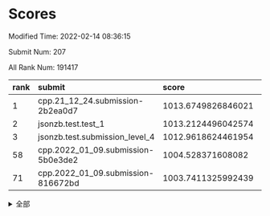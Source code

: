 # Scores

Modified Time: 2022-02-14 08:36:15

Submit Num: 207

All Rank Num: 191417

| rank |               submit               |       score        |       sigma        | pk_num |
| :--- | :--------------------------------- | :----------------- | :----------------- | :----- |
| 1    | cpp.21_12_24.submission-2b2ea0d7   | 1013.6749826846021 | 0.8155740513791623 | 3693   |
| 2    | jsonzb.test.test_1                 | 1013.2124496042574 | 0.8181078360384587 | 3697   |
| 3    | jsonzb.test.submission_level_4     | 1012.9618624461954 | 0.8319205135500333 | 3700   |
| 58   | cpp.2022_01_09.submission-5b0e3de2 | 1004.528371608082  | 0.7245417014253189 | 3697   |
| 71   | cpp.2022_01_09.submission-816672bd | 1003.7411325992439 | 0.7019069543305912 | 3699   |


<details>
<summary>全部</summary>

| rank |                 submit                 |       score        |       sigma        | pk_num |
| :--- | :------------------------------------- | :----------------- | :----------------- | :----- |
| 1    | cpp.21_12_24.submission-2b2ea0d7       | 1013.6749826846021 | 0.8155740513791623 | 3693   |
| 2    | jsonzb.test.test_1                     | 1013.2124496042574 | 0.8181078360384587 | 3697   |
| 3    | jsonzb.test.submission_level_4         | 1012.9618624461954 | 0.8319205135500333 | 3700   |
| 4    | gobigger.level_3.submission_level_3_29 | 1012.0290492412754 | 0.7925066027477248 | 3696   |
| 5    | gobigger.level_3.submission_level_3_10 | 1011.9357363022644 | 0.7900640299665765 | 3701   |
| 6    | gobigger.level_3.submission_level_3_2  | 1011.9287392129062 | 0.8035864582693768 | 3701   |
| 7    | gobigger.level_3.submission_level_3_38 | 1011.5203012826723 | 0.8013182404718567 | 3701   |
| 8    | gobigger.level_3.submission_level_3_14 | 1011.4502932610765 | 0.7911916370806508 | 3698   |
| 9    | gobigger.level_3.submission_level_3_30 | 1011.1690137870677 | 0.7672888591142081 | 3699   |
| 10   | gobigger.level_3.submission_level_3_40 | 1010.872253585296  | 0.772853905766577  | 3699   |
| 11   | gobigger.level_3.submission_level_3_23 | 1010.7894505855589 | 0.7667872426769616 | 3697   |
| 12   | gobigger.level_3.submission_level_3_24 | 1010.750799168009  | 0.7597841159757645 | 3700   |
| 13   | gobigger.level_3.submission_level_3_7  | 1010.650702142637  | 0.7692458670370623 | 3698   |
| 14   | gobigger.level_3.submission_level_3_11 | 1010.4597043646248 | 0.7579563764464153 | 3699   |
| 15   | gobigger.level_3.submission_level_3_16 | 1010.4124481828612 | 0.764078147134118  | 3699   |
| 16   | gobigger.level_3.submission_level_3_31 | 1010.3879460334854 | 0.7646660054775829 | 3700   |
| 17   | gobigger.level_3.submission_level_3_12 | 1010.3542176539075 | 0.7541736380750582 | 3699   |
| 18   | gobigger.level_3.submission_level_3_4  | 1010.303119635275  | 0.7938546087975699 | 3701   |
| 19   | gobigger.level_3.submission_level_3_3  | 1010.2394240922425 | 0.7476994874846318 | 3696   |
| 20   | gobigger.level_3.submission_level_3_18 | 1010.1635471163946 | 0.7476077163045486 | 3694   |
| 21   | gobigger.level_3.submission_level_3_35 | 1009.9681463444941 | 0.7767920818251178 | 3694   |
| 22   | gobigger.level_3.submission_level_3_19 | 1009.8190729117797 | 0.755817930671582  | 3700   |
| 23   | gobigger.level_3.submission_level_3_28 | 1009.8039275552197 | 0.7479656151907846 | 3700   |
| 24   | gobigger.level_3.submission_level_3_34 | 1009.7765719395842 | 0.7492324476981919 | 3697   |
| 25   | gobigger.level_3.submission_level_3_20 | 1009.7741187221752 | 0.7659733230665561 | 3695   |
| 26   | gobigger.level_3.submission_level_3_1  | 1009.7429871457134 | 0.7370110041534964 | 3703   |
| 27   | gobigger.level_3.submission_level_3_27 | 1009.7316794209564 | 0.7734693545600348 | 3701   |
| 28   | gobigger.level_3.submission_level_3_6  | 1009.7143942377476 | 0.7526462716234349 | 3694   |
| 29   | gobigger.level_3.submission_level_3_13 | 1009.7108692194547 | 0.7488476293923424 | 3698   |
| 30   | gobigger.level_3.submission_level_3_32 | 1009.65759581678   | 0.7463718533126025 | 3701   |
| 31   | gobigger.level_3.submission_level_3_45 | 1009.6464204016602 | 0.7564842319410549 | 3697   |
| 32   | gobigger.level_3.submission_level_3_5  | 1009.5773862283619 | 0.761242773903997  | 3697   |
| 33   | gobigger.level_3.submission_level_3_36 | 1009.5620099772467 | 0.7657335392034208 | 3700   |
| 34   | gobigger.level_3.submission_level_3_26 | 1009.5615023486055 | 0.7605064404702679 | 3703   |
| 35   | gobigger.level_3.submission_level_3_48 | 1009.5312741613154 | 0.7320125707994696 | 3699   |
| 36   | gobigger.level_3.submission_level_3_8  | 1009.4923247450712 | 0.730012231678135  | 3698   |
| 37   | gobigger.level_3.submission_level_3_21 | 1009.4759020360067 | 0.7555890555899568 | 3700   |
| 38   | gobigger.level_3.submission_level_3_39 | 1009.4748439020725 | 0.7474366896488697 | 3699   |
| 39   | gobigger.level_3.submission_level_3_33 | 1009.4686209672387 | 0.7576150671201325 | 3698   |
| 40   | gobigger.level_3.submission_level_3_44 | 1009.3901432027702 | 0.7619395457966703 | 3701   |
| 41   | gobigger.level_3.submission_level_3_47 | 1009.3270626429321 | 0.7376361777584174 | 3700   |
| 42   | gobigger.level_3.submission_level_3_42 | 1009.3217915600529 | 0.7391148211391143 | 3696   |
| 43   | gobigger.level_3.submission_level_3_41 | 1009.2506201826025 | 0.7591881297979496 | 3699   |
| 44   | gobigger.level_3.submission_level_3_37 | 1009.1237308088928 | 0.7607818271108209 | 3698   |
| 45   | gobigger.level_3.submission_level_3_22 | 1009.0663836269681 | 0.7415667639154347 | 3698   |
| 46   | gobigger.level_3.submission_level_3_0  | 1009.0502511033538 | 0.7334279173596662 | 3698   |
| 47   | gobigger.level_3.submission_level_3_17 | 1009.0051254578608 | 0.771624543753509  | 3699   |
| 48   | gobigger.level_3.submission_level_3_15 | 1009.0009539470799 | 0.7524776298879607 | 3700   |
| 49   | gobigger.level_3.submission_level_3_25 | 1008.9426963361587 | 0.7432596523666277 | 3703   |
| 50   | gobigger.level_3.submission_level_3_46 | 1008.929174377741  | 0.7375490596439982 | 3698   |
| 51   | gobigger.level_3.submission_level_3_9  | 1008.7477528742578 | 0.7512754496007344 | 3697   |
| 52   | gobigger.level_3.submission_level_3_49 | 1008.7122519412704 | 0.7495359776342869 | 3693   |
| 53   | gobigger.level_3.submission_level_3_43 | 1008.0974556803197 | 0.7319506708997271 | 3702   |
| 54   | gobigger.level_1.submission_level_1_39 | 1005.1175170030463 | 0.7148945542674344 | 3698   |
| 55   | gobigger.level_1.submission_level_1_33 | 1004.9900111867499 | 0.7318233006979467 | 3699   |
| 56   | gobigger.level_1.submission_level_1_22 | 1004.7601936112696 | 0.7250868912104704 | 3698   |
| 57   | gobigger.level_1.submission_level_1_29 | 1004.5739805102643 | 0.7240310093512731 | 3699   |
| 58   | cpp.2022_01_09.submission-5b0e3de2     | 1004.528371608082  | 0.7245417014253189 | 3697   |
| 59   | gobigger.level_1.submission_level_1_6  | 1004.5104207327302 | 0.7356700904834873 | 3700   |
| 60   | gobigger.level_1.submission_level_1_48 | 1004.4024226461487 | 0.7189965424748179 | 3697   |
| 61   | gobigger.level_1.submission_level_1_31 | 1004.3323713558592 | 0.7163970983381136 | 3696   |
| 62   | gobigger.level_1.submission_level_1_49 | 1004.2850352501703 | 0.7284799701579573 | 3697   |
| 63   | gobigger.level_1.submission_level_1_34 | 1004.1697494456116 | 0.720622790586721  | 3702   |
| 64   | gobigger.level_1.submission_level_1_35 | 1004.0758052716151 | 0.7184699042014387 | 3696   |
| 65   | gobigger.level_1.submission_level_1_43 | 1004.0727016872139 | 0.7095440188965874 | 3704   |
| 66   | gobigger.level_1.submission_level_1_7  | 1004.0112366225159 | 0.7083344453799769 | 3697   |
| 67   | gobigger.level_1.submission_level_1_17 | 1003.9085743998411 | 0.7154369765959546 | 3702   |
| 68   | gobigger.level_1.submission_level_1_15 | 1003.8704237909275 | 0.7085621888645485 | 3698   |
| 69   | gobigger.level_1.submission_level_1_27 | 1003.7867233250715 | 0.7082090805851291 | 3697   |
| 70   | gobigger.level_1.submission_level_1_44 | 1003.7444927308287 | 0.7089210951013187 | 3701   |
| 71   | cpp.2022_01_09.submission-816672bd     | 1003.7411325992439 | 0.7019069543305912 | 3699   |
| 72   | gobigger.level_1.submission_level_1_4  | 1003.5865747948015 | 0.7200049840625311 | 3699   |
| 73   | gobigger.level_1.submission_level_1_30 | 1003.5503220909409 | 0.7071095037625365 | 3700   |
| 74   | gobigger.level_1.submission_level_1_24 | 1003.4696087710296 | 0.7105284494314072 | 3697   |
| 75   | gobigger.level_1.submission_level_1_1  | 1003.4239525272309 | 0.7216630835637593 | 3698   |
| 76   | gobigger.level_1.submission_level_1_16 | 1003.3724017288645 | 0.7203036963680681 | 3702   |
| 77   | gobigger.level_1.submission_level_1_2  | 1003.2949727387225 | 0.7119733671896    | 3696   |
| 78   | gobigger.level_1.submission_level_1_13 | 1003.2845727968615 | 0.7158646023230618 | 3701   |
| 79   | gobigger.level_1.submission_level_1_42 | 1003.1908877993764 | 0.7167925391002898 | 3701   |
| 80   | gobigger.level_1.submission_level_1_11 | 1003.1722029373232 | 0.724835674863554  | 3701   |
| 81   | gobigger.level_1.submission_level_1_45 | 1003.1069603283031 | 0.7138888918619933 | 3696   |
| 82   | gobigger.level_1.submission_level_1_3  | 1003.0087072342872 | 0.7397062689469712 | 3699   |
| 83   | gobigger.level_1.submission_level_1_23 | 1002.9371688786208 | 0.7069882855626396 | 3695   |
| 84   | gobigger.level_1.submission_level_1_20 | 1002.9042658048913 | 0.7111080089769095 | 3700   |
| 85   | gobigger.level_1.submission_level_1_36 | 1002.8836644626493 | 0.7138573439029369 | 3698   |
| 86   | gobigger.level_1.submission_level_1_37 | 1002.8555864008846 | 0.7329004872063152 | 3701   |
| 87   | gobigger.level_1.submission_level_1_10 | 1002.8367771310321 | 0.7141839228035328 | 3698   |
| 88   | gobigger.level_1.submission_level_1_40 | 1002.7665041720928 | 0.7214685487118465 | 3697   |
| 89   | gobigger.level_1.submission_level_1_21 | 1002.7554026980146 | 0.7065410673414677 | 3698   |
| 90   | gobigger.level_1.submission_level_1_5  | 1002.7108826482936 | 0.7096386365197757 | 3698   |
| 91   | gobigger.level_1.submission_level_1_14 | 1002.707059918278  | 0.715791793164026  | 3694   |
| 92   | gobigger.level_1.submission_level_1_9  | 1002.7010457830228 | 0.7174812584528366 | 3692   |
| 93   | gobigger.level_1.submission_level_1_12 | 1002.6965810476852 | 0.71372955186433   | 3696   |
| 94   | gobigger.level_1.submission_level_1_47 | 1002.6896440402198 | 0.7226214743396524 | 3698   |
| 95   | gobigger.level_1.submission_level_1_18 | 1002.5677054142237 | 0.7184144336236515 | 3705   |
| 96   | gobigger.level_1.submission_level_1_41 | 1002.5377755091348 | 0.7122720269550837 | 3700   |
| 97   | gobigger.level_1.submission_level_1_19 | 1002.5269861668082 | 0.7157601725708741 | 3697   |
| 98   | gobigger.level_1.submission_level_1_25 | 1002.4810716865649 | 0.7056860458442138 | 3697   |
| 99   | gobigger.level_1.submission_level_1_0  | 1002.4586840843288 | 0.7072327798870844 | 3701   |
| 100  | gobigger.level_1.submission_level_1_32 | 1002.3387098674228 | 0.7122988760942806 | 3697   |
| 101  | gobigger.level_1.submission_level_1_46 | 1002.2539731102553 | 0.7147778739321325 | 3697   |
| 102  | gobigger.level_1.submission_level_1_26 | 1002.2079275110308 | 0.7161841704631312 | 3703   |
| 103  | gobigger.level_1.submission_level_1_28 | 1002.0706080415055 | 0.707120808839313  | 3702   |
| 104  | gobigger.level_1.submission_level_1_8  | 1002.0667505767831 | 0.715594935527988  | 3700   |
| 105  | gobigger.level_1.submission_level_1_38 | 1001.9978382806656 | 0.7100838599871222 | 3700   |
| 106  | gobigger.random.submission_random_44   | 997.6230151566924  | 0.7093977328143012 | 3700   |
| 107  | gobigger.random.submission_random_31   | 997.0981085102337  | 0.6988723564067577 | 3701   |
| 108  | gobigger.random.submission_random_12   | 997.0561199172508  | 0.7038820465032026 | 3697   |
| 109  | gobigger.random.submission_random_6    | 996.9472841096533  | 0.7130988885103893 | 3697   |
| 110  | gobigger.random.submission_random_40   | 996.7850719227941  | 0.7055913244011774 | 3703   |
| 111  | gobigger.random.submission_random_16   | 996.5647821899933  | 0.7042493516346244 | 3700   |
| 112  | gobigger.random.submission_random_49   | 996.5488380551615  | 0.7134380208730473 | 3695   |
| 113  | gobigger.random.submission_random_36   | 996.3952303196279  | 0.7173399011490877 | 3703   |
| 114  | gobigger.random.submission_random_38   | 996.3647242486476  | 0.7128919890613312 | 3702   |
| 115  | gobigger.random.submission_random_8    | 996.3426895201578  | 0.7110398383198543 | 3699   |
| 116  | gobigger.random.submission_random_42   | 996.2886511474943  | 0.7011320190125858 | 3697   |
| 117  | gobigger.random.submission_random_39   | 996.2742949064349  | 0.7112099236050388 | 3699   |
| 118  | gobigger.random.submission_random_37   | 996.1932156819614  | 0.7103616115591342 | 3701   |
| 119  | gobigger.random.submission_random_47   | 996.1928886457891  | 0.7067006653617941 | 3698   |
| 120  | gobigger.random.submission_random_18   | 996.1732321673896  | 0.7063987396062672 | 3705   |
| 121  | gobigger.random.submission_random_41   | 996.1215132867045  | 0.7082111890808199 | 3701   |
| 122  | gobigger.random.submission_random_35   | 996.0958909504955  | 0.7119884500819906 | 3704   |
| 123  | gobigger.random.submission_random_21   | 996.0760441542166  | 0.7071816881140026 | 3695   |
| 124  | gobigger.random.submission_random_0    | 996.0670954321618  | 0.7055488987201521 | 3699   |
| 125  | gobigger.random.submission_random_23   | 995.9377400507476  | 0.7409266160755099 | 3700   |
| 126  | gobigger.random.submission_random_25   | 995.932581870153   | 0.7048160885942267 | 3703   |
| 127  | gobigger.random.submission_random_20   | 995.9137702275898  | 0.6957890989104407 | 3701   |
| 128  | gobigger.random.submission_random_27   | 995.9119688298475  | 0.7038397648570074 | 3698   |
| 129  | gobigger.random.submission_random_43   | 995.8860342975761  | 0.722558247520822  | 3701   |
| 130  | gobigger.random.submission_random_9    | 995.8477248893016  | 0.724457667749576  | 3696   |
| 131  | gobigger.random.submission_random_2    | 995.79893569294    | 0.712986660269388  | 3695   |
| 132  | gobigger.random.submission_random_7    | 995.7612228332331  | 0.7108152201202681 | 3703   |
| 133  | gobigger.random.submission_random_28   | 995.7038507594557  | 0.7167630176067601 | 3703   |
| 134  | gobigger.random.submission_random_33   | 995.6973707296203  | 0.7154811119413291 | 3694   |
| 135  | gobigger.random.submission_random_10   | 995.6724088201028  | 0.7017041230661134 | 3701   |
| 136  | gobigger.random.submission_random_1    | 995.6206708005833  | 0.7112727203977629 | 3700   |
| 137  | gobigger.random.submission_random_46   | 995.6134967269473  | 0.6956239909232892 | 3701   |
| 138  | gobigger.random.submission_random_19   | 995.5463800740381  | 0.7069990135967257 | 3699   |
| 139  | gobigger.random.submission_random_32   | 995.5399273827329  | 0.7084680642928853 | 3703   |
| 140  | gobigger.random.submission_random_26   | 995.532343715229   | 0.7180013396206616 | 3691   |
| 141  | gobigger.random.submission_random_48   | 995.5136475708288  | 0.7139310824176213 | 3703   |
| 142  | gobigger.random.submission_random_29   | 995.4878434879554  | 0.7101112180669741 | 3700   |
| 143  | gobigger.random.submission_random_15   | 995.3714516998112  | 0.7046916840773059 | 3703   |
| 144  | gobigger.random.submission_random_45   | 995.2837519754354  | 0.7064596808589423 | 3694   |
| 145  | gobigger.random.submission_random_4    | 995.1972162041906  | 0.7009914196377596 | 3702   |
| 146  | gobigger.random.submission_random_17   | 995.0867813652194  | 0.7098530760906416 | 3699   |
| 147  | gobigger.random.submission_random_34   | 995.0096161735778  | 0.6961994640968913 | 3700   |
| 148  | gobigger.random.submission_random_22   | 995.0086238215661  | 0.7064946346507904 | 3698   |
| 149  | gobigger.random.submission_random_5    | 994.9911566569782  | 0.7184323498368294 | 3702   |
| 150  | gobigger.random.submission_random_24   | 994.9861264136886  | 0.7008432373478017 | 3697   |
| 151  | gobigger.random.submission_random_3    | 994.8357040065073  | 0.7202083027494112 | 3699   |
| 152  | gobigger.random.submission_random_13   | 994.6871013543185  | 0.7078497281307541 | 3699   |
| 153  | gobigger.random.submission_random_30   | 994.6301806254712  | 0.7124821469939381 | 3695   |
| 154  | gobigger.random.submission_random_14   | 994.6272229759734  | 0.6982116891203048 | 3699   |
| 155  | gobigger.random.submission_random_11   | 994.555040006242   | 0.7130987719801155 | 3699   |
| 156  | gobigger.level_2.submission_level_2_21 | 993.8180086089508  | 0.7363373318756505 | 3696   |
| 157  | gobigger.level_2.submission_level_2_24 | 993.6818768810398  | 0.7399897191596497 | 3696   |
| 158  | gobigger.level_2.submission_level_2_40 | 993.4986420298595  | 0.7200205072191844 | 3699   |
| 159  | gobigger.level_2.submission_level_2_8  | 993.2028746301879  | 0.7350669709138633 | 3696   |
| 160  | gobigger.level_2.submission_level_2_39 | 993.1671551853764  | 0.7538682160862811 | 3703   |
| 161  | gobigger.level_2.submission_level_2_7  | 993.1323962229411  | 0.7343259415841502 | 3701   |
| 162  | gobigger.level_2.submission_level_2_44 | 993.1143832470938  | 0.7227862068125541 | 3703   |
| 163  | gobigger.level_2.submission_level_2_16 | 993.1057771025145  | 0.7327622420499322 | 3701   |
| 164  | gobigger.level_2.submission_level_2_42 | 993.0822954006236  | 0.7477391875655186 | 3694   |
| 165  | gobigger.level_2.submission_level_2_26 | 993.0608313806073  | 0.7435411604823342 | 3699   |
| 166  | gobigger.level_2.submission_level_2_49 | 993.042634219996   | 0.7303564707380977 | 3702   |
| 167  | gobigger.level_2.submission_level_2_48 | 992.9975236150007  | 0.7360664449065873 | 3698   |
| 168  | gobigger.level_2.submission_level_2_9  | 992.9857035665207  | 0.7469189448771988 | 3697   |
| 169  | gobigger.level_2.submission_level_2_2  | 992.9712944584334  | 0.7320671529980131 | 3698   |
| 170  | gobigger.level_2.submission_level_2_31 | 992.9395400618434  | 0.7445425896369915 | 3697   |
| 171  | gobigger.level_2.submission_level_2_29 | 992.9305448427085  | 0.7287165356387251 | 3697   |
| 172  | gobigger.level_2.submission_level_2_14 | 992.739262108612   | 0.7296190427301655 | 3701   |
| 173  | gobigger.level_2.submission_level_2_27 | 992.7350455009105  | 0.7384618480957791 | 3699   |
| 174  | gobigger.level_2.submission_level_2_4  | 992.7244913837558  | 0.7407775892151146 | 3698   |
| 175  | gobigger.level_2.submission_level_2_12 | 992.6928434448236  | 0.7364885858136928 | 3697   |
| 176  | gobigger.level_2.submission_level_2_25 | 992.6274469886021  | 0.7241320588237193 | 3700   |
| 177  | gobigger.level_2.submission_level_2_17 | 992.5978830270025  | 0.7370626546775233 | 3693   |
| 178  | gobigger.level_2.submission_level_2_36 | 992.5482929951194  | 0.7421453617146413 | 3698   |
| 179  | gobigger.level_2.submission_level_2_43 | 992.4970090775311  | 0.7301846671715762 | 3698   |
| 180  | gobigger.level_2.submission_level_2_13 | 992.3681399626912  | 0.7248546864639995 | 3702   |
| 181  | gobigger.level_2.submission_level_2_10 | 992.3232041481856  | 0.7296758393459623 | 3701   |
| 182  | gobigger.level_2.submission_level_2_0  | 992.322986168886   | 0.7486029219331534 | 3699   |
| 183  | gobigger.level_2.submission_level_2_20 | 992.2761000804777  | 0.75760872121751   | 3698   |
| 184  | gobigger.level_2.submission_level_2_45 | 992.275330100411   | 0.7498762541175539 | 3697   |
| 185  | gobigger.level_2.submission_level_2_47 | 992.2400214021392  | 0.7245327778592284 | 3698   |
| 186  | gobigger.level_2.submission_level_2_28 | 992.2188913702092  | 0.7497977483974538 | 3696   |
| 187  | gobigger.level_2.submission_level_2_23 | 992.194863464287   | 0.7463137149989457 | 3702   |
| 188  | gobigger.level_2.submission_level_2_1  | 992.1544909979993  | 0.7536663060295352 | 3698   |
| 189  | gobigger.level_2.submission_level_2_46 | 992.1358859545819  | 0.7309685897271628 | 3705   |
| 190  | gobigger.level_2.submission_level_2_38 | 992.031547581768   | 0.7547547091877935 | 3701   |
| 191  | gobigger.level_2.submission_level_2_41 | 991.995928116725   | 0.7529560783386262 | 3697   |
| 192  | gobigger.level_2.submission_level_2_18 | 991.9907762299149  | 0.7314540153956517 | 3699   |
| 193  | gobigger.level_2.submission_level_2_3  | 991.6659593843797  | 0.7581144408953133 | 3701   |
| 194  | gobigger.level_2.submission_level_2_22 | 991.591253966163   | 0.7455304749346734 | 3698   |
| 195  | gobigger.level_2.submission_level_2_33 | 991.5618182016467  | 0.7695166500362114 | 3691   |
| 196  | gobigger.level_2.submission_level_2_19 | 991.5038935005003  | 0.7397016923411409 | 3701   |
| 197  | gobigger.level_2.submission_level_2_34 | 991.493617908165   | 0.7524590218043338 | 3699   |
| 198  | gobigger.level_2.submission_level_2_37 | 991.4610619697313  | 0.7443236714365916 | 3701   |
| 199  | gobigger.level_2.submission_level_2_6  | 991.1795707111063  | 0.7540085374082216 | 3698   |
| 200  | gobigger.level_2.submission_level_2_15 | 991.1010018856821  | 0.7491780880130126 | 3697   |
| 201  | gobigger.level_2.submission_level_2_5  | 990.94689502398    | 0.7570799631698915 | 3696   |
| 202  | gobigger.level_2.submission_level_2_32 | 990.6517260672958  | 0.7490563380396332 | 3704   |
| 203  | gobigger.level_2.submission_level_2_35 | 990.3960389257436  | 0.7553367922572898 | 3697   |
| 204  | gobigger.level_2.submission_level_2_11 | 990.3329663010935  | 0.7476112396524133 | 3700   |
| 205  | gobigger.level_2.submission_level_2_30 | 990.2783041035971  | 0.7585065437378483 | 3699   |
| 206  | gobigger.none.submission_none_1        | 977.6652166907235  | 1.2964644365218654 | 3702   |
| 207  | gobigger.none.submission_none_0        | 975.4656925859563  | 1.5913657354748636 | 3704   |

</details>